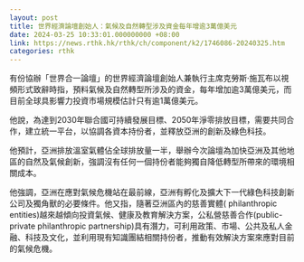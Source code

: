```yaml
---
layout: post
title: 世界經濟論壇創始人：氣候及自然轉型涉及資金每年增逾3萬億美元
date: 2024-03-25 10:33:01.000000000 +08:00
link: https://news.rthk.hk/rthk/ch/component/k2/1746086-20240325.htm
categories: rthk
---
```


有份協辦「世界合一論壇」的世界經濟論壇創始人兼執行主席克勞斯‧施瓦布以視頻形式致辭時指，預料氣候及自然轉型所涉及的資金，每年增加逾3萬億美元，而目前全球具影響力投資市場規模估計只有逾1萬億美元。

他說，為達到2030年聯合國可持續發展目標、2050年淨零排放目標，需要共同合作，建立統一平台，以協調各資本持份者，並釋放亞洲的創新及綠色科技。

他預計，亞洲排放溫室氣體佔全球排放量一半，舉辦今次論壇為加快亞洲及其他地區的自然及氣候創新，強調沒有任何一個持份者能夠獨自降低轉型所帶來的環境相關成本。

他強調，亞洲在應對氣候危機站在最前線，亞洲有孵化及擴大下一代綠色科技創新公司及獨角獸的必要條件。他又指，隨著亞洲區內的慈善實體( philanthropic entities)越來越傾向投資氣候、健康及教育解決方案，公私營慈善合作(public-private philanthropic partnership)具有潛力，可利用政策、市場、公共及私人金融、科技及文化，並利用現有知識團結相關持份者，推動有效解決方案來應對目前的氣候危機。
